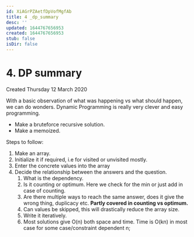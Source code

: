 ```yaml
---
id: XiAGrPZAetfDpVofMgfAb
title: 4 _dp_summary
desc: ''
updated: 1644767656953
created: 1644767656953
stub: false
isDir: false
---
```

# 4. DP summary
Created Thursday 12 March 2020

With a basic observation of what was happening vs what should happen, we can do wonders. Dynamic Programming is really very clever and easy programming.


* Make a bruteforce recursive solution.
* Make a memoized.


Steps to follow:

1. Make an array.
2. Initialize it if required, i.e for visited or unvisited mostly.
3. Enter the concrete values into the array
4. Decide the relationship between the answers and the question.
	1. What is the dependency.
	2. Is it counting or optimum. Here we check for the min or just add in case of counting.
	3. Are there multiple ways to reach the same answer, does it give the wrong thing, duplicacy etc. **Partly covered in counting vs optimum.**
	4. Can values be skipped, this will drastically reduce the array size.
	5. Write it iteratively.
	6. Most solutions give O(n) both space and time. Time is O(kn) in most case for some case/constraint dependent n;


